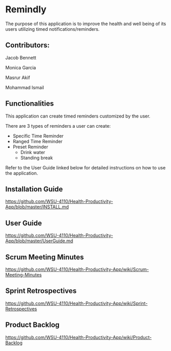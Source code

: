 # Remindly
The purpose of this application is to improve the health and well being of its users utilizing timed notifications/reminders.

## Contributors:
Jacob Bennett

Monica Garcia

Masrur Akif

Mohammad Ismail

## Functionalities
This application can create timed reminders customized by the user.

There are 3 types of reminders a user can create:
  - Specific Time Reminder
  - Ranged Time Reminder
  - Preset Reminder
    - Drink water
    - Standing break

Refer to the User Guide linked below for detailed instructions on how to use the application.

## Installation Guide
https://github.com/WSU-4110/Health-Productivity-App/blob/master/INSTALL.md

## User Guide
https://github.com/WSU-4110/Health-Productivity-App/blob/master/UserGuide.md

## Scrum Meeting Minutes
https://github.com/WSU-4110/Health-Productivity-App/wiki/Scrum-Meeting-Minutes

## Sprint Retrospectives
https://github.com/WSU-4110/Health-Productivity-App/wiki/Sprint-Retrospectives

## Product Backlog
https://github.com/WSU-4110/Health-Productivity-App/wiki/Product-Backlog
